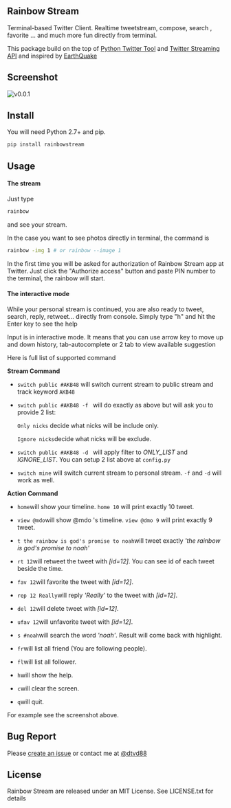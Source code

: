 ## Rainbow Stream
Terminal-based Twitter Client. 
Realtime tweetstream, compose, search , favorite ... and much more fun directly from terminal.

This package build on the top of [Python Twitter Tool](http://mike.verdone.ca/twitter/) and [Twitter Streaming API](https://dev.twitter.com/docs/api/streaming) and inspired by [EarthQuake](https://github.com/jugyo/earthquake)

## Screenshot
![v0.0.1](https://raw.githubusercontent.com/DTVD/rainbowstream/develop/screenshot/RainbowStreamvSS(Image).png)

## Install
You will need Python 2.7+ and pip.

```bash
pip install rainbowstream
```

## Usage
#### The stream
Just type
```bash
rainbow
```
and see your stream.

In the case you want to see photos directly in terminal, the command is 
```bash
rainbow -img 1 # or rainbow --image 1
```

In the first time you will be asked for authorization of Rainbow Stream app at Twitter.
Just click the "Authorize access" button and paste PIN number to the terminal, the rainbow will start.

#### The interactive mode
While your personal stream is continued, you are also ready to tweet, search, reply, retweet... directly from console.
Simply type "h" and hit the Enter key to see the help

Input is in interactive mode. It means that you can use arrow key to move up and down history, tab-autocomplete or 2 tab to view available suggestion

Here is full list of supported command

__Stream Command__
* ```switch public #AKB48``` will switch current stream to public stream and track keyword ```AKB48```

* ```switch public #AKB48 -f ``` will do exactly as above but will ask you to provide 2 list:

    ```Only nicks``` decide what nicks will be include only.

    ```Ignore nicks```decide what nicks will be exclude.

* ```switch public #AKB48 -d ``` will apply filter to *ONLY_LIST* and *IGNORE_LIST*.
You can setup 2 list above at ```config.py```

* ```switch mine``` will switch current stream to personal stream. ```-f``` and ```-d``` will work as well.

__Action Command__

* ```home```will show your timeline. ```home 10``` will print exactly 10 tweet.

* ```view @mdo```will show @mdo 's timeline. ```view @dmo 9``` will print exactly 9 tweet.

* ```t the rainbow is god's promise to noah```will tweet exactly *'the rainbow is god's promise to noah'*

* ```rt 12```will retweet the tweet with *[id=12]*. You can see id of each tweet beside the time.

* ```fav 12```will favorite the tweet with *[id=12]*.

* ```rep 12 Really```will reply *'Really'* to the tweet with *[id=12]*.

* ```del 12```will delete tweet with *[id=12]*.

* ```ufav 12```will unfavorite tweet with *[id=12]*.

* ```s #noah```will search the word *'noah'*. Result will come back with highlight.

* ```fr```will list all friend (You are following people).

* ```fl```will list all follower.

* ```h```will show the help.

* ```c```will clear the screen.

* ```q```will quit.

For example see the screenshot above.

## Bug Report
Please [create an issue](https://github.com/DTVD/rainbowstream/issues/new) 
or contact me at [@dtvd88](https://twitter.com/dtvd88)

## License
Rainbow Stream are released under an MIT License. See LICENSE.txt for details
